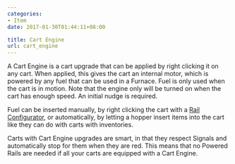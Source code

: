 ```yaml
---
categories:
- Item
date: 2017-01-30T01:44:11+08:00

title: Cart Engine
url: cart_engine
---
```


A Cart Engine is a cart upgrade that can be applied by right clicking it on any cart. When applied, this gives the cart an internal motor, which is powered by any fuel that can be used in a Furnace. Fuel is only used when the cart is in motion. Note that the engine only will be turned on when the cart has enough speed. An initial nudge is required.

Fuel can be inserted manually, by right clicking the cart with a [Rail Configurator](/rail_configurator), or automatically, by letting a hopper insert items into the cart like they can do with carts with inventories.

Carts with Cart Engine upgrades are smart, in that they respect Signals and automatically stop for them when they are red. This means that no Powered Rails are needed if all your carts are equipped with a Cart Engine.